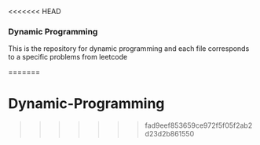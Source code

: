 <<<<<<< HEAD
### Dynamic Programming 

This is the repository for dynamic programming and each file corresponds to a specific problems from leetcode

=======
# Dynamic-Programming
>>>>>>> fad9eef853659ce972f5f05f2ab2d23d2b861550
